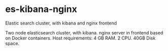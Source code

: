 # es-kibana-nginx
Elastic search cluster, with kibana and nginx frontend

Two node elasticsearch cluster, with kibana. nginx server in frontend based on Docker containers.
Host requirements: 4 GB RAM. 2 CPU. 40GB Disk space.

